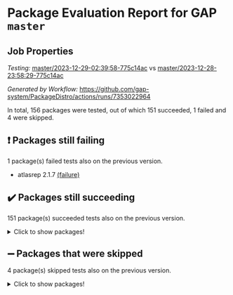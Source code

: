 # Package Evaluation Report for GAP `master`

## Job Properties

*Testing:* [master/2023-12-29-02:39:58-775c14ac](https://github.com/gap-system/PackageDistro/blob/data/reports/master/2023-12-29-02:39:58-775c14ac) vs [master/2023-12-28-23:58:29-775c14ac](https://github.com/gap-system/PackageDistro/blob/data/reports/master/2023-12-28-23:58:29-775c14ac)

*Generated by Workflow:* https://github.com/gap-system/PackageDistro/actions/runs/7353022964

In total, 156 packages were tested, out of which 151 succeeded, 1 failed and 4 were skipped.

## :exclamation: Packages still failing

1 package(s) failed tests also on the previous version.
- atlasrep 2.1.7 [(failure)](https://github.com/gap-system/PackageDistro/actions/runs/7353022964/job/20018723625)

## :heavy_check_mark: Packages still succeeding

151 package(s) succeeded tests also on the previous version.
<details><summary>Click to show packages!</summary>

- 4ti2interface 2023.02-04 [(success)](https://github.com/gap-system/PackageDistro/actions/runs/7353022964/job/20018723140)
- ace 5.6.2 [(success)](https://github.com/gap-system/PackageDistro/actions/runs/7353022964/job/20018723217)
- aclib 1.3.2 [(success)](https://github.com/gap-system/PackageDistro/actions/runs/7353022964/job/20018723303)
- agt 0.3.1 [(success)](https://github.com/gap-system/PackageDistro/actions/runs/7353022964/job/20018723380)
- alnuth 3.2.1 [(success)](https://github.com/gap-system/PackageDistro/actions/runs/7353022964/job/20018723449)
- anupq 3.3.0 [(success)](https://github.com/gap-system/PackageDistro/actions/runs/7353022964/job/20018723535)
- autodoc 2023.06.19 [(success)](https://github.com/gap-system/PackageDistro/actions/runs/7353022964/job/20018723734)
- automata 1.15 [(success)](https://github.com/gap-system/PackageDistro/actions/runs/7353022964/job/20018724549)
- automgrp 1.3.2 [(success)](https://github.com/gap-system/PackageDistro/actions/runs/7353022964/job/20018724706)
- autpgrp 1.11 [(success)](https://github.com/gap-system/PackageDistro/actions/runs/7353022964/job/20018724818)
- cap 2023.12-11 [(success)](https://github.com/gap-system/PackageDistro/actions/runs/7353022964/job/20018725221)
- caratinterface 2.3.6 [(success)](https://github.com/gap-system/PackageDistro/actions/runs/7353022964/job/20018725584)
- cddinterface 2022.11.01 [(success)](https://github.com/gap-system/PackageDistro/actions/runs/7353022964/job/20018725737)
- circle 1.6.6 [(success)](https://github.com/gap-system/PackageDistro/actions/runs/7353022964/job/20018725804)
- classicpres 1.22 [(success)](https://github.com/gap-system/PackageDistro/actions/runs/7353022964/job/20018725871)
- cohomolo 1.6.11 [(success)](https://github.com/gap-system/PackageDistro/actions/runs/7353022964/job/20018725936)
- congruence 1.2.5 [(success)](https://github.com/gap-system/PackageDistro/actions/runs/7353022964/job/20018726009)
- corelg 1.56 [(success)](https://github.com/gap-system/PackageDistro/actions/runs/7353022964/job/20018726096)
- crime 1.6 [(success)](https://github.com/gap-system/PackageDistro/actions/runs/7353022964/job/20018726175)
- crisp 1.4.6 [(success)](https://github.com/gap-system/PackageDistro/actions/runs/7353022964/job/20018726263)
- crypting 0.10.4 [(success)](https://github.com/gap-system/PackageDistro/actions/runs/7353022964/job/20018726345)
- cryst 4.1.27 [(success)](https://github.com/gap-system/PackageDistro/actions/runs/7353022964/job/20018726441)
- crystcat 1.1.10 [(success)](https://github.com/gap-system/PackageDistro/actions/runs/7353022964/job/20018726533)
- ctbllib 1.3.6 [(success)](https://github.com/gap-system/PackageDistro/actions/runs/7353022964/job/20018726640)
- cubefree 1.19 [(success)](https://github.com/gap-system/PackageDistro/actions/runs/7353022964/job/20018726741)
- curlinterface 2.3.2 [(success)](https://github.com/gap-system/PackageDistro/actions/runs/7353022964/job/20018726834)
- cvec 2.8.1 [(success)](https://github.com/gap-system/PackageDistro/actions/runs/7353022964/job/20018726943)
- datastructures 0.3.0 [(success)](https://github.com/gap-system/PackageDistro/actions/runs/7353022964/job/20018727050)
- deepthought 1.0.6 [(success)](https://github.com/gap-system/PackageDistro/actions/runs/7353022964/job/20018727151)
- design 1.8 [(success)](https://github.com/gap-system/PackageDistro/actions/runs/7353022964/job/20018727241)
- difsets 2.3.1 [(success)](https://github.com/gap-system/PackageDistro/actions/runs/7353022964/job/20018727344)
- digraphs 1.6.3 [(success)](https://github.com/gap-system/PackageDistro/actions/runs/7353022964/job/20018727462)
- edim 1.3.7 [(success)](https://github.com/gap-system/PackageDistro/actions/runs/7353022964/job/20018727560)
- example 4.3.4 [(success)](https://github.com/gap-system/PackageDistro/actions/runs/7353022964/job/20018727652)
- examplesforhomalg 2023.10-01 [(success)](https://github.com/gap-system/PackageDistro/actions/runs/7353022964/job/20018727752)
- factint 1.6.3 [(success)](https://github.com/gap-system/PackageDistro/actions/runs/7353022964/job/20018727883)
- ferret 1.0.9 [(success)](https://github.com/gap-system/PackageDistro/actions/runs/7353022964/job/20018728011)
- fga 1.5.0 [(success)](https://github.com/gap-system/PackageDistro/actions/runs/7353022964/job/20018728152)
- fining 1.5.6 [(success)](https://github.com/gap-system/PackageDistro/actions/runs/7353022964/job/20018728274)
- float 1.0.3 [(success)](https://github.com/gap-system/PackageDistro/actions/runs/7353022964/job/20018728398)
- format 1.4.3 [(success)](https://github.com/gap-system/PackageDistro/actions/runs/7353022964/job/20018728527)
- forms 1.2.9 [(success)](https://github.com/gap-system/PackageDistro/actions/runs/7353022964/job/20018728647)
- fplsa 1.2.6 [(success)](https://github.com/gap-system/PackageDistro/actions/runs/7353022964/job/20018728796)
- fr 2.4.12 [(success)](https://github.com/gap-system/PackageDistro/actions/runs/7353022964/job/20018728935)
- francy 2.0.3 [(success)](https://github.com/gap-system/PackageDistro/actions/runs/7353022964/job/20018729085)
- fwtree 1.3 [(success)](https://github.com/gap-system/PackageDistro/actions/runs/7353022964/job/20018729221)
- gapdoc 1.6.6 [(success)](https://github.com/gap-system/PackageDistro/actions/runs/7353022964/job/20018729306)
- gauss 2023.02-04 [(success)](https://github.com/gap-system/PackageDistro/actions/runs/7353022964/job/20018729404)
- gaussforhomalg 2023.11-01 [(success)](https://github.com/gap-system/PackageDistro/actions/runs/7353022964/job/20018729527)
- gbnp 1.0.5 [(success)](https://github.com/gap-system/PackageDistro/actions/runs/7353022964/job/20018729640)
- generalizedmorphismsforcap 2023.08-02 [(success)](https://github.com/gap-system/PackageDistro/actions/runs/7353022964/job/20018729764)
- genss 1.6.8 [(success)](https://github.com/gap-system/PackageDistro/actions/runs/7353022964/job/20018729877)
- gradedmodules 2023.09-01 [(success)](https://github.com/gap-system/PackageDistro/actions/runs/7353022964/job/20018729989)
- gradedringforhomalg 2023.08-01 [(success)](https://github.com/gap-system/PackageDistro/actions/runs/7353022964/job/20018730094)
- grape 4.9.0 [(success)](https://github.com/gap-system/PackageDistro/actions/runs/7353022964/job/20018730214)
- groupoids 1.73 [(success)](https://github.com/gap-system/PackageDistro/actions/runs/7353022964/job/20018730325)
- grpconst 2.6.4 [(success)](https://github.com/gap-system/PackageDistro/actions/runs/7353022964/job/20018730430)
- guarana 0.96.3 [(success)](https://github.com/gap-system/PackageDistro/actions/runs/7353022964/job/20018730534)
- guava 3.18 [(success)](https://github.com/gap-system/PackageDistro/actions/runs/7353022964/job/20018730659)
- hap 1.60 [(success)](https://github.com/gap-system/PackageDistro/actions/runs/7353022964/job/20018730763)
- hapcryst 0.1.15 [(success)](https://github.com/gap-system/PackageDistro/actions/runs/7353022964/job/20018730871)
- hecke 1.5.3 [(success)](https://github.com/gap-system/PackageDistro/actions/runs/7353022964/job/20018730994)
- help 3.5 [(success)](https://github.com/gap-system/PackageDistro/actions/runs/7353022964/job/20018731112)
- homalg 2023.10-01 [(success)](https://github.com/gap-system/PackageDistro/actions/runs/7353022964/job/20018731218)
- homalgtocas 2023.11-01 [(success)](https://github.com/gap-system/PackageDistro/actions/runs/7353022964/job/20018731309)
- idrel 2.45 [(success)](https://github.com/gap-system/PackageDistro/actions/runs/7353022964/job/20018731422)
- images 1.3.1 [(success)](https://github.com/gap-system/PackageDistro/actions/runs/7353022964/job/20018731498)
- intpic 0.3.0 [(success)](https://github.com/gap-system/PackageDistro/actions/runs/7353022964/job/20018731572)
- io 4.8.2 [(success)](https://github.com/gap-system/PackageDistro/actions/runs/7353022964/job/20018731640)
- io_forhomalg 2023.02-04 [(success)](https://github.com/gap-system/PackageDistro/actions/runs/7353022964/job/20018731718)
- irredsol 1.4.4 [(success)](https://github.com/gap-system/PackageDistro/actions/runs/7353022964/job/20018731804)
- json 2.1.1 [(success)](https://github.com/gap-system/PackageDistro/actions/runs/7353022964/job/20018731880)
- jupyterkernel 1.5.0 [(success)](https://github.com/gap-system/PackageDistro/actions/runs/7353022964/job/20018731960)
- jupyterviz 1.5.6 [(success)](https://github.com/gap-system/PackageDistro/actions/runs/7353022964/job/20018732051)
- kan 1.36 [(success)](https://github.com/gap-system/PackageDistro/actions/runs/7353022964/job/20018732123)
- kbmag 1.5.11 [(success)](https://github.com/gap-system/PackageDistro/actions/runs/7353022964/job/20018732192)
- laguna 3.9.6 [(success)](https://github.com/gap-system/PackageDistro/actions/runs/7353022964/job/20018732285)
- liealgdb 2.2.1 [(success)](https://github.com/gap-system/PackageDistro/actions/runs/7353022964/job/20018732375)
- liepring 2.8 [(success)](https://github.com/gap-system/PackageDistro/actions/runs/7353022964/job/20018732457)
- liering 2.4.2 [(success)](https://github.com/gap-system/PackageDistro/actions/runs/7353022964/job/20018732533)
- linearalgebraforcap 2023.12-05 [(success)](https://github.com/gap-system/PackageDistro/actions/runs/7353022964/job/20018732605)
- localizeringforhomalg 2023.10-01 [(success)](https://github.com/gap-system/PackageDistro/actions/runs/7353022964/job/20018732677)
- loops 3.4.3 [(success)](https://github.com/gap-system/PackageDistro/actions/runs/7353022964/job/20018732746)
- lpres 1.0.3 [(success)](https://github.com/gap-system/PackageDistro/actions/runs/7353022964/job/20018732805)
- majoranaalgebras 1.5.1 [(success)](https://github.com/gap-system/PackageDistro/actions/runs/7353022964/job/20018732885)
- mapclass 1.4.6 [(success)](https://github.com/gap-system/PackageDistro/actions/runs/7353022964/job/20018732966)
- matgrp 0.70 [(success)](https://github.com/gap-system/PackageDistro/actions/runs/7353022964/job/20018733038)
- matricesforhomalg 2023.11-02 [(success)](https://github.com/gap-system/PackageDistro/actions/runs/7353022964/job/20018733113)
- modisom 2.5.4 [(success)](https://github.com/gap-system/PackageDistro/actions/runs/7353022964/job/20018733178)
- modulepresentationsforcap 2023.10-01 [(success)](https://github.com/gap-system/PackageDistro/actions/runs/7353022964/job/20018733251)
- modules 2023.10-01 [(success)](https://github.com/gap-system/PackageDistro/actions/runs/7353022964/job/20018733315)
- monoidalcategories 2023.12-01 [(success)](https://github.com/gap-system/PackageDistro/actions/runs/7353022964/job/20018733387)
- nconvex 2022.09-01 [(success)](https://github.com/gap-system/PackageDistro/actions/runs/7353022964/job/20018733445)
- nilmat 1.4.2 [(success)](https://github.com/gap-system/PackageDistro/actions/runs/7353022964/job/20018733507)
- nock 1.5 [(success)](https://github.com/gap-system/PackageDistro/actions/runs/7353022964/job/20018733584)
- normalizinterface 1.3.6 [(success)](https://github.com/gap-system/PackageDistro/actions/runs/7353022964/job/20018733673)
- nq 2.5.10 [(success)](https://github.com/gap-system/PackageDistro/actions/runs/7353022964/job/20018734691)
- numericalsgps 1.3.1 [(success)](https://github.com/gap-system/PackageDistro/actions/runs/7353022964/job/20018734815)
- openmath 11.5.3 [(success)](https://github.com/gap-system/PackageDistro/actions/runs/7353022964/job/20018734888)
- orb 4.9.0 [(success)](https://github.com/gap-system/PackageDistro/actions/runs/7353022964/job/20018734970)
- packagemanager 1.4.2 [(success)](https://github.com/gap-system/PackageDistro/actions/runs/7353022964/job/20018735057)
- patternclass 2.4.3 [(success)](https://github.com/gap-system/PackageDistro/actions/runs/7353022964/job/20018735139)
- permut 2.0.4 [(success)](https://github.com/gap-system/PackageDistro/actions/runs/7353022964/job/20018735214)
- polenta 1.3.10 [(success)](https://github.com/gap-system/PackageDistro/actions/runs/7353022964/job/20018735287)
- polymaking 0.8.7 [(success)](https://github.com/gap-system/PackageDistro/actions/runs/7353022964/job/20018735381)
- primgrp 3.4.4 [(success)](https://github.com/gap-system/PackageDistro/actions/runs/7353022964/job/20018735464)
- profiling 2.5.4 [(success)](https://github.com/gap-system/PackageDistro/actions/runs/7353022964/job/20018735573)
- qpa 1.34 [(success)](https://github.com/gap-system/PackageDistro/actions/runs/7353022964/job/20018735678)
- quagroup 1.8.3 [(success)](https://github.com/gap-system/PackageDistro/actions/runs/7353022964/job/20018735758)
- radiroot 2.9 [(success)](https://github.com/gap-system/PackageDistro/actions/runs/7353022964/job/20018735852)
- rcwa 4.7.1 [(success)](https://github.com/gap-system/PackageDistro/actions/runs/7353022964/job/20018735948)
- rds 1.8 [(success)](https://github.com/gap-system/PackageDistro/actions/runs/7353022964/job/20018736077)
- recog 1.4.2 [(success)](https://github.com/gap-system/PackageDistro/actions/runs/7353022964/job/20018736178)
- repndecomp 1.3.0 [(success)](https://github.com/gap-system/PackageDistro/actions/runs/7353022964/job/20018736294)
- repsn 3.1.1 [(success)](https://github.com/gap-system/PackageDistro/actions/runs/7353022964/job/20018736402)
- resclasses 4.7.3 [(success)](https://github.com/gap-system/PackageDistro/actions/runs/7353022964/job/20018736519)
- ringsforhomalg 2023.11-02 [(success)](https://github.com/gap-system/PackageDistro/actions/runs/7353022964/job/20018736618)
- sco 2023.08-01 [(success)](https://github.com/gap-system/PackageDistro/actions/runs/7353022964/job/20018736721)
- scscp 2.4.1 [(success)](https://github.com/gap-system/PackageDistro/actions/runs/7353022964/job/20018736825)
- semigroups 5.3.2 [(success)](https://github.com/gap-system/PackageDistro/actions/runs/7353022964/job/20018736941)
- sglppow 2.3 [(success)](https://github.com/gap-system/PackageDistro/actions/runs/7353022964/job/20018737323)
- sgpviz 0.999.5 [(success)](https://github.com/gap-system/PackageDistro/actions/runs/7353022964/job/20018737435)
- simpcomp 2.1.14 [(success)](https://github.com/gap-system/PackageDistro/actions/runs/7353022964/job/20018737578)
- singular 2023.02.09 [(success)](https://github.com/gap-system/PackageDistro/actions/runs/7353022964/job/20018737715)
- sl2reps 1.1 [(success)](https://github.com/gap-system/PackageDistro/actions/runs/7353022964/job/20018737845)
- sla 1.5.3 [(success)](https://github.com/gap-system/PackageDistro/actions/runs/7353022964/job/20018737975)
- smallgrp 1.5.3 [(success)](https://github.com/gap-system/PackageDistro/actions/runs/7353022964/job/20018738105)
- smallsemi 0.6.13 [(success)](https://github.com/gap-system/PackageDistro/actions/runs/7353022964/job/20018738242)
- sonata 2.9.6 [(success)](https://github.com/gap-system/PackageDistro/actions/runs/7353022964/job/20018738366)
- sophus 1.27 [(success)](https://github.com/gap-system/PackageDistro/actions/runs/7353022964/job/20018738472)
- sotgrps 1.2 [(success)](https://github.com/gap-system/PackageDistro/actions/runs/7353022964/job/20018738574)
- spinsym 1.5.2 [(success)](https://github.com/gap-system/PackageDistro/actions/runs/7353022964/job/20018738690)
- standardff 1.0 [(success)](https://github.com/gap-system/PackageDistro/actions/runs/7353022964/job/20018738791)
- symbcompcc 1.3.2 [(success)](https://github.com/gap-system/PackageDistro/actions/runs/7353022964/job/20018738884)
- thelma 1.3 [(success)](https://github.com/gap-system/PackageDistro/actions/runs/7353022964/job/20018738992)
- tomlib 1.2.9 [(success)](https://github.com/gap-system/PackageDistro/actions/runs/7353022964/job/20018739095)
- toolsforhomalg 2023.11-01 [(success)](https://github.com/gap-system/PackageDistro/actions/runs/7353022964/job/20018739210)
- toric 1.9.5 [(success)](https://github.com/gap-system/PackageDistro/actions/runs/7353022964/job/20018739298)
- toricvarieties 2022.07.13 [(success)](https://github.com/gap-system/PackageDistro/actions/runs/7353022964/job/20018739420)
- transgrp 3.6.5 [(success)](https://github.com/gap-system/PackageDistro/actions/runs/7353022964/job/20018739566)
- ugaly 4.1.3 [(success)](https://github.com/gap-system/PackageDistro/actions/runs/7353022964/job/20018739718)
- unipot 1.5 [(success)](https://github.com/gap-system/PackageDistro/actions/runs/7353022964/job/20018739830)
- unitlib 4.2.0 [(success)](https://github.com/gap-system/PackageDistro/actions/runs/7353022964/job/20018739947)
- utils 0.84 [(success)](https://github.com/gap-system/PackageDistro/actions/runs/7353022964/job/20018740068)
- uuid 0.7 [(success)](https://github.com/gap-system/PackageDistro/actions/runs/7353022964/job/20018740180)
- walrus 0.9991 [(success)](https://github.com/gap-system/PackageDistro/actions/runs/7353022964/job/20018740285)
- wedderga 4.10.4 [(success)](https://github.com/gap-system/PackageDistro/actions/runs/7353022964/job/20018740387)
- xmod 2.91 [(success)](https://github.com/gap-system/PackageDistro/actions/runs/7353022964/job/20018740490)
- xmodalg 1.23 [(success)](https://github.com/gap-system/PackageDistro/actions/runs/7353022964/job/20018740569)
- yangbaxter 0.10.3 [(success)](https://github.com/gap-system/PackageDistro/actions/runs/7353022964/job/20018740662)
- zeromqinterface 0.14 [(success)](https://github.com/gap-system/PackageDistro/actions/runs/7353022964/job/20018740776)
</details>

## :heavy_minus_sign: Packages that were skipped

4 package(s) skipped tests also on the previous version.
<details><summary>Click to show packages!</summary>

- browse 1.8.21 [(skipped)](https://github.com/gap-system/PackageDistro/actions/runs/7353022964/job/20018463567)
- itc 1.5.1 [(skipped)](https://github.com/gap-system/PackageDistro/actions/runs/7353022964/job/20018463567)
- polycyclic 2.16 [(skipped)](https://github.com/gap-system/PackageDistro/actions/runs/7353022964/job/20018463567)
- xgap 4.31 [(skipped)](https://github.com/gap-system/PackageDistro/actions/runs/7353022964/job/20018463567)
</details>

